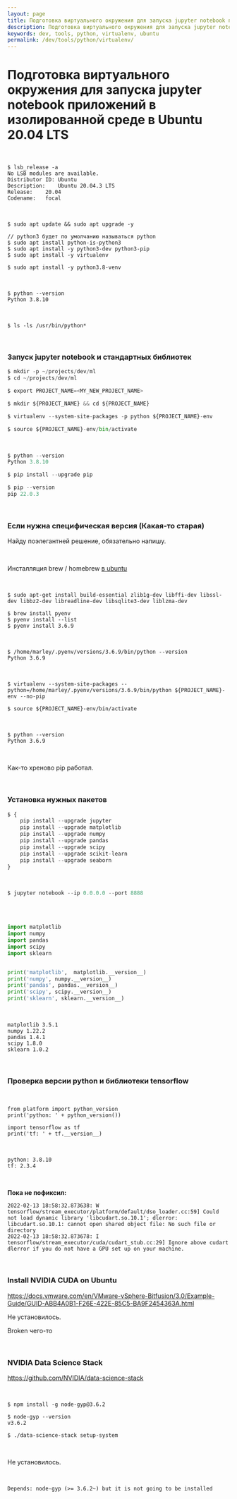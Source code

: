 ```yaml
---
layout: page
title: Подготовка виртуального окружения для запуска jupyter notebook приложений в изолированной среде в Ubuntu 20.04 LTS
description: Подготовка виртуального окружения для запуска jupyter notebook приложений в изолированной среде в Ubuntu 20.04 LTS
keywords: dev, tools, python, virtualenv, ubuntu
permalink: /dev/tools/python/virtualenv/
---
```


# Подготовка виртуального окружения для запуска jupyter notebook приложений в изолированной среде в Ubuntu 20.04 LTS

<br/>

```
$ lsb_release -a
No LSB modules are available.
Distributor ID:	Ubuntu
Description:	Ubuntu 20.04.3 LTS
Release:	20.04
Codename:	focal
```

<br/>

<!--

sudo apt install -y python3-venv

-->

```
$ sudo apt update && sudo apt upgrade -y

// python3 будет по умолчанию называться python
$ sudo apt install python-is-python3
$ sudo apt install -y python3-dev python3-pip
$ sudo apt install -y virtualenv

$ sudo apt install -y python3.8-venv
```

<br/>

```
$ python --version
Python 3.8.10
```

<br/>

```
$ ls -ls /usr/bin/python*
```

<!--

// $ sudo update-alternatives --install /usr/bin/python python \
/usr/bin/python3.5 3

-->

<br/>

### Запуск jupyter notebook и стандартных библиотек

```python
$ mkdir -p ~/projects/dev/ml
$ cd ~/projects/dev/ml

$ export PROJECT_NAME=<MY_NEW_PROJECT_NAME>

$ mkdir ${PROJECT_NAME} && cd ${PROJECT_NAME}

$ virtualenv --system-site-packages -p python ${PROJECT_NAME}-env

$ source ${PROJECT_NAME}-env/bin/activate
```

<br/>

```python
$ python --version
Python 3.8.10

$ pip install --upgrade pip

$ pip --version
pip 22.0.3
```

<br/>

### Если нужна специфическая версия (Какая-то старая)

Найду поэлегантней решение, обязательно напишу.

<br/>

Инсталляция brew / homebrew [в ubuntu](//sysadm.ru/desktop/linux/ubuntu/brew/)

<br/>

```
$ sudo apt-get install build-essential zlib1g-dev libffi-dev libssl-dev libbz2-dev libreadline-dev libsqlite3-dev liblzma-dev

$ brew install pyenv
$ pyenv install --list
$ pyenv install 3.6.9
```

<br/>

```
$ /home/marley/.pyenv/versions/3.6.9/bin/python --version
Python 3.6.9
```

<br/>

```
$ virtualenv --system-site-packages --python=/home/marley/.pyenv/versions/3.6.9/bin/python ${PROJECT_NAME}-env --no-pip

$ source ${PROJECT_NAME}-env/bin/activate
```

<br/>

```
$ python --version
Python 3.6.9
```

<br/>

Как-то хреново pip работал.

<br/>

### Установка нужных пакетов

```python
$ {
    pip install --upgrade jupyter
    pip install --upgrade matplotlib
    pip install --upgrade numpy
    pip install --upgrade pandas
    pip install --upgrade scipy
    pip install --upgrade scikit-learn
    pip install --upgrade seaborn
}
```

<br/>

```python
$ jupyter notebook --ip 0.0.0.0 --port 8888
```

<br/>



<br/>

```python
import matplotlib
import numpy
import pandas
import scipy
import sklearn


print('matplotlib',  matplotlib.__version__)
print('numpy', numpy.__version__)
print('pandas', pandas.__version__)
print('scipy', scipy.__version__)
print('sklearn', sklearn.__version__)

```

<br/>

```
matplotlib 3.5.1
numpy 1.22.2
pandas 1.4.1
scipy 1.8.0
sklearn 1.0.2
```

<br/>

### Проверка версии python и библиотеки tensorflow

<br/>

```
from platform import python_version
print('python: ' + python_version())

import tensorflow as tf
print('tf: ' + tf.__version__)
```

<br/>

```
python: 3.8.10
tf: 2.3.4
```

<br/>

**Пока не пофиксил:**

```
2022-02-13 18:58:32.873638: W tensorflow/stream_executor/platform/default/dso_loader.cc:59] Could not load dynamic library 'libcudart.so.10.1'; dlerror: libcudart.so.10.1: cannot open shared object file: No such file or directory
2022-02-13 18:58:32.873678: I tensorflow/stream_executor/cuda/cudart_stub.cc:29] Ignore above cudart dlerror if you do not have a GPU set up on your machine.
```

<br/>

### Install NVIDIA CUDA on Ubuntu

https://docs.vmware.com/en/VMware-vSphere-Bitfusion/3.0/Example-Guide/GUID-ABB4A0B1-F26E-422E-85C5-BA9F2454363A.html

Не установилось.

Broken чего-то

<br/>

### NVIDIA Data Science Stack

https://github.com/NVIDIA/data-science-stack

<br/>

```
$ npm install -g node-gyp@3.6.2

$ node-gyp --version
v3.6.2

$ ./data-science-stack setup-system
```

<br/>

Не установилось.

<br/>

```
Depends: node-gyp (>= 3.6.2~) but it is not going to be installed
```

<!--
<br/>

### Use nvcc to check CUDA version on Ubuntu

```
$ sudo apt install nvidia-cuda-toolkit
$ nvcc --version
``` -->

